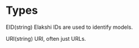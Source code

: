 # Types

EID(string)
    Elakshi IDs are used to identify models.

URI(string)
    URI, often just URLs.